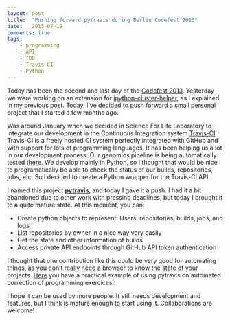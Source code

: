```yaml
---
layout: post
title:  "Pushing forward pytravis during Berlin Codefest 2013"
date:   2013-07-19
comments: true
tags:
    - programming
    - API
    - TDD
    - Travis-CI
    - Python
---
```

Today has been the second and last day of the [Codefest 2013][codefest2013]. Yesterday we were
working on an extension for [ipython-cluster-helper][ich], as I explained in my [previous post][pp].
Today, I’ve decided to push forward a small personal project that I started a few months ago.

<!--more-->

Was around January when we decided in Science For Life Laboratory to integrate our development
in the Continuous Integration system [Travis-CI][travis]. Travis-CI is a freely hosted CI
system perfectly integrated with GitHub and with support for lots of programming languages.
It has been helping us a lot in our development process: Our genomics pipeline is being
automatically tested [there][bcbb-travis]. We develop mainly in Python, so I thought
that would be nice to programatically be able to check the status of our builds,
repositories, jobs, etc. So I decided to create a Python wrapper for the Travis-CI API.

I named this project **[pytravis][pytravis]**, and today I gave it a push. I had it a
bit abandoned due to other work with pressing deadlines, but today I brought it to a
quite mature state. At this moment, you can:

* Create python objects to represent: Users, repositories, builds, jobs, and logs
* List repositories by owner in a nice way very easily
* Get the state and other information of builds
* Access private API endpoints through GitHub API token authentication

I thought that one contribution like this could be very good for automating things,
as you don’t really need a browser to know the state of your projects. [Here][example] you have a
practical example of using pytravis on automated correction of programming exercices.

I hope it can be used by more people. It still needs development and features,
but I think is mature enough to start using it. Collaborations are welcome!


[codefest2013]: http://www.open-bio.org/wiki/Codefest_2013
[ich]: https://github.com/roryk/ipython-cluster-helper
[pp]: http://mussolblog.wordpress.com/2013/07/17/setting-up-a-testing-slurm-cluster/
[travis]: https://travis-ci.org/
[bcbb-travis]: https://travis-ci.org/guillermo-carrasco/bcbb
[pytravis]: https://github.com/guillermo-carrasco/pytravis
[example]: http://blogs.nopcode.org/brainstorm/2013/03/04/automated-python-education-via-unit-testing-and-travis-ci/
